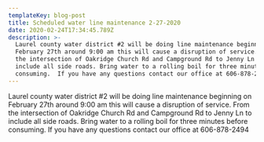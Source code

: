 ```yaml
---
templateKey: blog-post
title: Scheduled water line maintenance 2-27-2020
date: 2020-02-24T17:34:45.789Z
description: >-
  Laurel county water district #2 will be doing line maintenance beginning on
  February 27th around 9:00 am this will cause a disruption of service.  From
  the intersection of Oakridge Church Rd and Campground Rd to Jenny Ln to
  include all side roads. Bring water to a rolling boil for three minutes before
  consuming.  If you have any questions contact our office at 606-878-2494
---
```

Laurel county water district #2 will be doing line maintenance beginning on February 27th around 9:00 am this will cause a disruption of service.  From the intersection of Oakridge Church Rd and Campground Rd to Jenny Ln to include all side roads. Bring water to a rolling boil for three minutes before consuming.  If you have any questions contact our office at 606-878-2494
